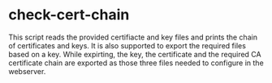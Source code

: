 # check-cert-chain
This script reads the provided certifiacte and key files and prints the chain of certificates and keys. It is also supported to export the required files based on a key. While expirting, the key, the certificate and the required CA certificate chain are exported as those three files needed to configure in the webserver.
